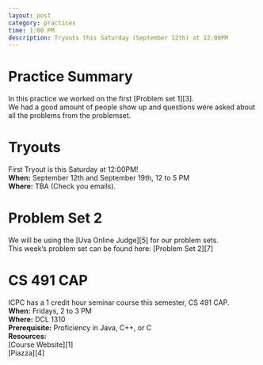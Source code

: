 ```yaml
---
layout: post
category: practices
time: 1:00 PM
description: Tryouts this Saturday (September 12th) at 12:00PM
---
```

<h1>Practice Summary</h1>
In this practice we worked on the first [Problem set 1][3]. 
<br>
We had a good amount of people show up and questions were asked about all the problems from the problemset.

<h1>Tryouts</h1>
First Tryout is this Saturday at 12:00PM!
<br>
<b>When:</b> September 12th and September 19th, 12 to 5 PM
<br>
<b>Where:</b> TBA (Check you emails).
<br>

<h1>Problem Set 2</h1>
We will be using the [Uva Online Judge][5] for our problem sets.
<br>
This week’s problem set can be found here: [Problem Set 2][7]

<h1>CS 491 CAP</h1>
ICPC has a 1 credit hour seminar course this semester, CS 491 CAP.
<br> 
<b>When:</b> Fridays, 2 to 3 PM
<br>
<b>Where:</b> DCL 1310
<br>
<b>Prerequisite:</b> Proficiency in Java, C++, or C
<br>
<b>Resources:</b>
<br>
[Course Website][1]
<br>
[Piazza][4]

[1]: https://wiki.cites.illinois.edu/wiki/display/cs491cap/Home
[2]: https://www-s.acm.uiuc.edu/cgi-bin/mailman/listinfo/icpc-l
[3]: https://wiki.cites.illinois.edu/wiki/display/cs491cap/Problem+Set+%231
[4]: https://piazza.com/class#fall2015/cs491cap
[5]: https://uva.onlinejudge.org/
[6]: http://train.usaco.org/usacogate
[7]: https://wiki.cites.illinois.edu/wiki/display/cs491cap/Problem+Set+%232